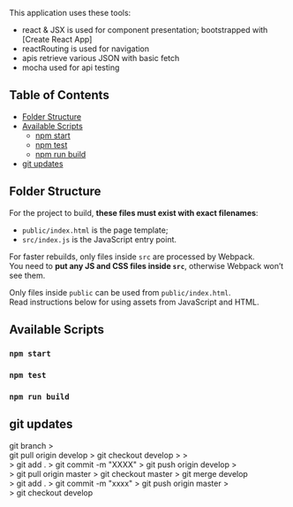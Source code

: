 This application uses these tools:
* react & JSX is used for component presentation; bootstrapped with [Create React App]
* reactRouting is used for navigation
* apis retrieve various JSON with basic fetch
* mocha used for api testing

## Table of Contents

- [Folder Structure](#folder-structure)
- [Available Scripts](#available-scripts)
  - [npm start](#npm-start)
  - [npm test](#npm-test)
  - [npm run build](#npm-run-build)
- [git updates](#git-updates)

## Folder Structure
For the project to build, **these files must exist with exact filenames**:

* `public/index.html` is the page template;
* `src/index.js` is the JavaScript entry point.

For faster rebuilds, only files inside `src` are processed by Webpack.<br>
You need to **put any JS and CSS files inside `src`**, otherwise Webpack won’t see them.

Only files inside `public` can be used from `public/index.html`.<br>
Read instructions below for using assets from JavaScript and HTML.

## Available Scripts

### `npm start`
### `npm test`
### `npm run build`

## git updates

git branch > <br>
	git pull origin develop > git checkout develop > <changes> > <br>
		> git add . > git commit -m "XXXX" > git push origin develop ><br>
	> git pull origin master > git checkout master > git merge develop <br>
		> git add . > git commit -m "xxxx" > git push origin master > <br>
	> git checkout develop <br>
	
